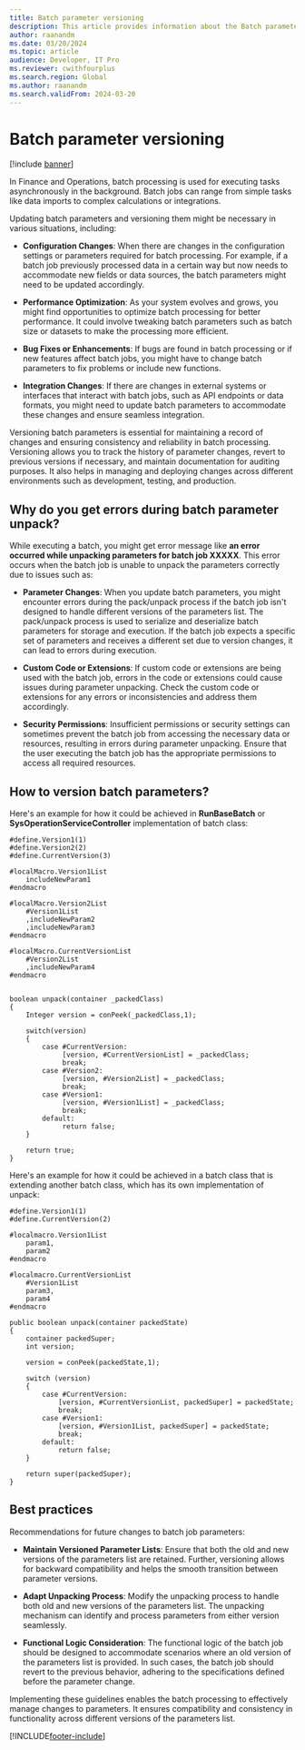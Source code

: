 ```yaml
---
title: Batch parameter versioning
description: This article provides information about the Batch parameter versioning and explains how you can use versioning to avoid issues related to pack/unpack.
author: raanandm
ms.date: 03/20/2024
ms.topic: article
audience: Developer, IT Pro
ms.reviewer: cwithfourplus
ms.search.region: Global
ms.author: raanandm
ms.search.validFrom: 2024-03-20
---
```


# Batch parameter versioning

[!include [banner](../includes/banner.md)]


In Finance and Operations, batch processing is used for executing tasks asynchronously in the background. Batch jobs can range from simple tasks like data imports to complex calculations or integrations.

Updating batch parameters and versioning them might be necessary in various situations, including:

- **Configuration Changes**: When there are changes in the configuration settings or parameters required for batch processing. For example, if a batch job previously processed data in a certain way but now needs to accommodate new fields or data sources, the batch parameters might need to be updated accordingly.

- **Performance Optimization**: As your system evolves and grows, you might find opportunities to optimize batch processing for better performance. It could involve tweaking batch parameters such as batch size or datasets to make the processing more efficient.

- **Bug Fixes or Enhancements**: If bugs are found in batch processing or if new features affect batch jobs, you might have to change batch parameters to fix problems or include new functions.

- **Integration Changes**: If there are changes in external systems or interfaces that interact with batch jobs, such as API endpoints or data formats, you might need to update batch parameters to accommodate these changes and ensure seamless integration.

Versioning batch parameters is essential for maintaining a record of changes and ensuring consistency and reliability in batch processing. Versioning allows you to track the history of parameter changes, revert to previous versions if necessary, and maintain documentation for auditing purposes. It also helps in managing and deploying changes across different environments such as development, testing, and production. 

## Why do you get errors during batch parameter unpack?

While executing a batch, you might get error message like **an error occurred while unpacking parameters for batch job XXXXX**. This error occurs when the batch job is unable to unpack the parameters correctly due to issues such as:

- **Parameter Changes**: When you update batch parameters, you might encounter errors during the pack/unpack process if the batch job isn't designed to handle different versions of the parameters list. The pack/unpack process is used to serialize and deserialize batch parameters for storage and execution. If the batch job expects a specific set of parameters and receives a different set due to version changes, it can lead to errors during execution.

- **Custom Code or Extensions**: If custom code or extensions are being used with the batch job, errors in the code or extensions could cause issues during parameter unpacking. Check the custom code or extensions for any errors or inconsistencies and address them accordingly.

- **Security Permissions**: Insufficient permissions or security settings can sometimes prevent the batch job from accessing the necessary data or resources, resulting in errors during parameter unpacking. Ensure that the user executing the batch job has the appropriate permissions to access all required resources.

## How to version batch parameters?

Here's an example for how it could be achieved in **RunBaseBatch** or **SysOperationServiceController** implementation of batch class:

```X++
#define.Version1(1)
#define.Version2(2)
#define.CurrentVersion(3)

#localMacro.Version1List
    includeNewParam1
#endmacro

#localMacro.Version2List
    #Version1List
    ,includeNewParam2
    ,includeNewParam3
#endmacro

#localMacro.CurrentVersionList
    #Version2List
    ,includeNewParam4
#endmacro


boolean unpack(container _packedClass)
{
    Integer version = conPeek(_packedClass,1); 

    switch(version)
    {
        case #CurrentVersion:
             [version, #CurrentVersionList] = _packedClass;
             break;
        case #Version2:
             [version, #Version2List] = _packedClass;
             break;
        case #Version1:
             [version, #Version1List] = _packedClass;
             break; 
        default:
             return false;
    }

    return true;
}
```

Here's an example for how it could be achieved in a batch class that is extending another batch class, which has its own implementation of unpack:

```X++
#define.Version1(1)
#define.CurrentVersion(2)

#localmacro.Version1List
    param1,
    param2
#endmacro

#localmacro.CurrentVersionList
    #Version1List
    param3,
    param4
#endmacro

public boolean unpack(container packedState)
{
    container packedSuper;
    int version;

    version = conPeek(packedState,1);

    switch (version)
    {
        case #CurrentVersion:
            [version, #CurrentVersionList, packedSuper] = packedState;
            break;
        case #Version1:
            [version, #Version1List, packedSuper] = packedState;
            break;
        default:
            return false;
    }

    return super(packedSuper);
}
```

## Best practices

Recommendations for future changes to batch job parameters:

- **Maintain Versioned Parameter Lists**: Ensure that both the old and new versions of the parameters list are retained. Further, versioning allows for backward compatibility and helps the smooth transition between parameter versions.

- **Adapt Unpacking Process**: Modify the unpacking process to handle both old and new versions of the parameters list. The unpacking mechanism can identify and process parameters from either version seamlessly.

- **Functional Logic Consideration**: The functional logic of the batch job should be designed to accommodate scenarios where an old version of the parameters list is provided. In such cases, the batch job should revert to the previous behavior, adhering to the specifications defined before the parameter change.

Implementing these guidelines enables the batch processing to effectively manage changes to parameters. It ensures compatibility and consistency in functionality across different versions of the parameters list.

[!INCLUDE[footer-include](../../../includes/footer-banner.md)]
